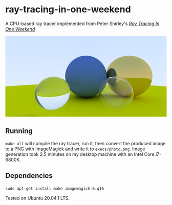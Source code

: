 # ray-tracing-in-one-weekend
A CPU-based ray tracer implemented from Peter Shirley's [_Ray Tracing In One Weekend_](https://raytracing.github.io/books/RayTracingInOneWeekend.html)

![](photo.png)

## Running
`make all` will compile the ray tracer, run it, then convert the produced image to a PNG with ImageMagick and write it to `execs/photo.png`. Image generation took 2.5 minutes on my desktop machine with an Intel Core i7-6800K.

## Dependencies
`sudo apt-get install make imagemagick-6.q16`

Tested on Ubuntu 20.04.1 LTS.